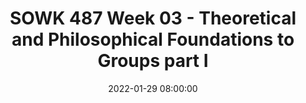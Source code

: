---
layout: single_presentation
name: sowk-487-week-03-theoretical-and-philosophical-foundations-to-groups-part-i.md
title: "SOWK 487 Week 03 - Theoretical and Philosophical Foundations to Groups part I"
date:  2022-01-29 08:00:00
presentation_id: TH30JK
permalink: /TH30JK/
redirect_from:
  - /presentations/TH30JK/sowk-487-week-03-theoretical-and-philosophical-foundations-to-groups-part-i
slides: 
  - slide_name: deck-7786-large-0.jpeg
    slide_text: >
      <p>Theoretical and Philosophical
      Heritage University Jacob Campbell, MSW SOWK 487 Theories of Practice II
      FOUNDATIONS OF GROUPS Part 1</p>
      
  - slide_name: deck-7786-large-1.jpeg
    slide_text: >
      <p>If you were to describe your day today as an animal, what animal would you it it be today and why?</p>
      
  - slide_name: deck-7786-large-2.jpeg
    slide_text: >
      <p>SOCIAL WORK &amp; GROUPS What are groups used for in social work practice?
      FOUNDATIONS OF GROUPS
      Part 1
      Heritage University Jacob Campbell, LICSW
      Spring 2022 SOWK 487</p>
      
  - slide_name: deck-7786-large-3.jpeg
    slide_text: >
      <p>AGENDA
      FOUNDATIONS OF GROUPS
      Part 1
      •
      Overview of working with groups
      •
      Group dynamics and roles
      •
      Tools and strategies in groups
      Heritage University Jacob Campbell, LICSW
      Spring 2022 SOWK 487</p>
      
  - slide_name: deck-7786-large-4.jpeg
    slide_text: >
      <p>WORKING WITH GROUPS
      Groups? A group is a collection of people with shared interests who come together to pursue a goal
      FOUNDATIONS OF GROUPS
      Part 1
      Heritage University Jacob Campbell, LICSW
      Spring 2022 SOWK 487</p>
      
  - slide_name: deck-7786-large-5.jpeg
    slide_text: >
      <p>“Nothing truly valuable can be achieved except by the unsel sh cooperation of many individuals.” –Albert Einstein
      Mutual assistance Connecting with others Testing new behaviors Goal achievement Decision making
      FOUNDATIONS OF GROUPS
      fi
      Part 1
      Heritage University Jacob Campbell, LICSW
      Spring 2022 SOWK 487</p>
      
  - slide_name: deck-7786-large-6.jpeg
    slide_text: >
      <p>TYPES OF GROUPS Treatment Groups
      Growth Group Therapy Groups Educational Groups Socialization Group Support Groups
      FOUNDATIONS OF GROUPS
      Part 1
      Heritage University Jacob Campbell, LICSW
      Spring 2022 SOWK 487</p>
      
  - slide_name: deck-7786-large-7.jpeg
    slide_text: >
      <p>TYPES OF GROUPS Treatment Groups
      Growth Group Therapy Groups Educational Groups Socialization Group Support Groups
      FOUNDATIONS OF GROUPS
      Part 1
      Heritage University Jacob Campbell, LICSW
      Task Groups Community Organization Client
      Spring 2022 SOWK 487</p>
      
  - slide_name: deck-7786-large-8.jpeg
    slide_text: >
      <p>TYPES OF GROUPS
      FOUNDATIONS OF GROUPS
      Part 1
      Treatment Groups
      Task Groups
      Growth Group Therapy Groups Educational Groups Socialization Group Support Groups
      Board of Directors Task Forces Committees Commissions Legislative Bodies Staff Meetings Case Conferences Social Action
      Heritage University Jacob Campbell, LICSW
      Spring 2022 SOWK 487</p>
      
  - slide_name: deck-7786-large-9.jpeg
    slide_text: >
      <p>PROFESSIONAL ROLES IN GROUPS
      FOUNDATIONS OF GROUPS
      Part 1
      Broker
      Group
      Mediator
      Educator
      Multiple Roles
      Facilitator
      Heritage University Jacob Campbell, LICSW
      Spring 2022 SOWK 487</p>
      
  - slide_name: deck-7786-large-10.jpeg
    slide_text: >
      <p>GROUP FUNCTIONS &amp; ROLES Potentially Positive Roles Information seeker Opinion seeker Elaborator Instructor Evaluator Energizer Recorder
      FOUNDATIONS OF GROUPS
      Part 1
      Heritage University Jacob Campbell, LICSW
      Task Functions Maintenance Functions Procedural technician Harmonizer Compromiser Encourager
      Follower Tension reliever Listener
      Spring 2022 SOWK 487</p>
      
  - slide_name: deck-7786-large-11.jpeg
    slide_text: >
      <p>NEGATIVE AND NONFUNCTIONAL ROLES
      FOUNDATIONS OF GROUPS
      Part 1
      Potentially Negative Roles
      Nonfunctional Roles
      Aggressor Blocker Recognition seeker Dominator Help seeker Confessor
      Scapegoat Defensive member Deviant member Quite member Internal leader
      Heritage University Jacob Campbell, LICSW
      Spring 2022 SOWK 487</p>
      
  - slide_name: deck-7786-large-12.jpeg
    slide_text: >
      <p>GROUP DEMO Jacob’s Group Format • Review the rules • Check in question • Fun engaging activity • Work on a speci c topic or skill Part 1
      Heritage University Jacob Campbell, LICSW fi
      FOUNDATIONS OF GROUPS
      Spring 2022 SOWK 487</p>
      
  - slide_name: deck-7786-large-13.jpeg
    slide_text: >
      <p>ADAPTED ONLINE CIRCLE Following at Restorative Justice Model
      Respect the talking piece: everyone listens, everyone has a turn Speak from the heart: your truth, your perspectives, your experiences Listen from the heart: Let go of stories that make it hard to hear each other Trust that you know what to say: no need to rehearse: no need to rehearse Say just enough: without feeling rushed, be concise and considerate of the time of others FOUNDATIONS OF GROUPS
      Part 1
      Heritage University Jacob Campbell, LICSW
      (Clifford, 2013) Spring 2022 SOWK 487</p>
      
  - slide_name: deck-7786-large-14.jpeg
    slide_text: >
      <p>What have been some dif cult aspects of college so far and how have you managed?
      If you could have given yourself a piece of advice your rst year of college, what would it have been?
      How do you study, and what do you do when you study? FOUNDATIONS OF GROUPS
      Part 1 fi
      fi
      STUDYING AND COLLEGE LIFE
      Heritage University Jacob Campbell, LICSW
      Spring 2022 SOWK 487</p>
      
  - slide_name: deck-7786-large-15.jpeg
    slide_text: >
      <p>ASSESSING INDIVIDUALS’ PATTERNED BEHAVIORS
      Content
      FOUNDATIONS OF GROUPS
      Part 1
      Heritage University Jacob Campbell, LICSW
      Process
      Thematic Behaviors
      Spring 2022 SOWK 487</p>
      
  - slide_name: deck-7786-large-16.jpeg
    slide_text: >
      <p>GROUP DYNAMICS AND COMPOSITION Climate Norms Group Culture FOUNDATIONS OF GROUPS
      Part 1
      Heritage University Jacob Campbell, LICSW
      Values Power
      Group Size Composition — Age — Gender — Homogeneity
      Spring 2022 SOWK 487</p>
      
  - slide_name: deck-7786-large-17.jpeg
    slide_text: >
      <p>Persuasion by Minority Compromise
      By Majority Rule by Individual
      FOUNDATIONS OF GROUPS
      Part 1
      Heritage University Jacob Campbell, LICSW
      Parliamentary procedure
      DECISION MAKING PATTERNS Consensus
      Brainstorming Nominal Group Averaging of Opinions Persuasion by Expert
      Spring 2022 SOWK 487</p>
      
  - slide_name: deck-7786-large-18.jpeg
    slide_text: >
      <p>CRITICAL THINKING AND GROUPS Critical Thinking
      Heterogeneity FOUNDATIONS OF GROUPS
      Part 1
      Heritage University Jacob Campbell, LICSW
      Spring 2022 SOWK 487</p>
      
  - slide_name: deck-7786-large-19.jpeg
    slide_text: >
      <p>CONCEPTUAL FRAMEWORK: GROUP DYNAMICS Stage I: Reliance on Leader
      Preaf liation
      Stage II: Con ict
      Power and control
      Stage III: Working Phase Stage IV: Separation FOUNDATIONS OF GROUPS
      fi
      fl
      Part 1
      Heritage University Jacob Campbell, LICSW
      Intimacy
      Beginning
      Middle
      Differentiation Separation
      End
      Spring 2022 SOWK 487</p>
      
  - slide_name: deck-7786-large-20.jpeg
    slide_text: >
      <p>CONFLICT RESOLUTION FOR TASK AND TREATMENT GROUPS Recognition Resolve
      Assess Choose
      FOUNDATIONS OF GROUPS
      Part 1
      Heritage University Jacob Campbell, LICSW
      Spring 2022 SOWK 487</p>
      
  - slide_name: deck-7786-large-21.jpeg
    slide_text: >
      <p>MODELING AND COACHING
      Modeling
      FOUNDATIONS OF GROUPS
      Part 1
      Heritage University Jacob Campbell, LICSW
      Evoking Behavior Change
      Coaching
      Spring 2022 SOWK 487</p>
      
  - slide_name: deck-7786-large-22.jpeg
    slide_text: >
      <p>CONFRONTATION Appropriate Confrontation
      FOUNDATIONS OF GROUPS
      Part 1
      •
      The worker engaging in nonblaming type of confrontation
      •
      Pointing out the discrepancy
      •
      How it affects the worker, for example, by using “I” statements
      Heritage University Jacob Campbell, LICSW
      Spring 2022 SOWK 487</p>
      
presentation_description: >
  <p>Week three is about working with groups and their theoretical and philosophical foundations. We review content from Tosland (2017) <em>Chapter 1 - Group Dynamics</em>, Tropman (2017) <em>Chapter 2 - An Ecological/Systems/Seven C’s Perspective on Groups</em> and Smith et al. (2017) <em>Chapter 3 - Social Group Work in a Global Context</em>. We discuss an overview of working with groups, group dynamics, and group roles during this review. We also participate in an online group experience.</p>
  <p>The plan for this week is as follows:</p>
  <ul>
  <li>Overview of working with groups</li>
  <li>Group dynamics and roles</li>
  <li>Tools and strategies in groups</li>
  </ul>
  <p><strong>Reference</strong></p>
  <p>Toseland, R. W. (2017). Chapter 01 - Group dynamics. In C. D. Garvin, L. M. Gutierrez, &amp; M. J. Galinsky (Eds.) <em>Handbook of Social Work with Groups</em> (pp. 9-27). The Guilford Press.</p>
  <p>Tropman, J. E. (2017). Chapter 02 - An ecological/systems/seven c’s perspective on group practice. In C. D. Garvin, L. M. Gutierrez, &amp; M. J. Galinsky (Eds.) <em>Handbook of Social Work with Groups</em> (pp. 28-42). The Guilford Press.</p>
  <p>Smith, R., Bucchio, J., &amp; Turnage, B. F. (2017). Chapter 03 - Social group work in a global context. In C. D. Garvin, L. M. Gutierrez, &amp; M. J. Galinsky (Eds.) <em>Handbook of Social Work with Groups</em> (pp. 43-54). The Guilford Press.</p>
  
downloadable_slides: deck-7786.pdf
slides_count: 23
header:
  teaser: deck-7786-thumb-0.jpeg
presentation_video:
location: "Heritage University"
tags:
  - Heritage University
  - BASW Program
  - SOWK 487w
---